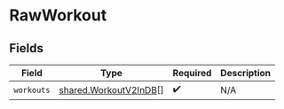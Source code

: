 # RawWorkout


## Fields

| Field                                                          | Type                                                           | Required                                                       | Description                                                    |
| -------------------------------------------------------------- | -------------------------------------------------------------- | -------------------------------------------------------------- | -------------------------------------------------------------- |
| `workouts`                                                     | [shared.WorkoutV2InDB](../../models/shared/workoutv2indb.md)[] | :heavy_check_mark:                                             | N/A                                                            |